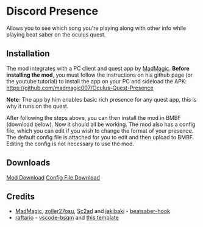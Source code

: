 # Discord Presence

Allows you to see which song you're playing along with other info while playing beat saber on the oculus quest.

## Installation
The mod integrates with a PC client and quest app by [MadMagic](https://github.com/madmagic007). **Before installing the mod**, you must follow the instructions on his github page (or the youtube tutorial) to install the app on your PC and sideload the APK: https://github.com/madmagic007/Oculus-Quest-Presence 

**Note**: The app by him enables basic rich presence for any quest app, this is why it runs on the quest.

After following the steps above, you can then install the mod in BMBF (download below). Now it should all be working.
The mod also has a config file, which you can edit if you wish to change the format of your presence. The default config file is attached for you to edit and then upload to BMBF. Editing the config is not necessary to use the mod.

## Downloads
[Mod Download]( https://github.com/Lauriethefish/Quest-Discord-Presence/releases/download/0.1.3/discord-presence_v0.1.3.zip)
[Config File Download](https://cdn.discordapp.com/attachments/765630505000894484/767612471644651530/discord-presence.json)

## Credits

* [MadMagic](https://github.com/madmagic007), [zoller27osu](https://github.com/zoller27osu), [Sc2ad](https://github.com/Sc2ad) and [jakibaki](https://github.com/jakibaki) - [beatsaber-hook](https://github.com/sc2ad/beatsaber-hook)
* [raftario](https://github.com/raftario) - [vscode-bsqm](https://github.com/raftario/vscode-bsqm) and [this template](https://github.com/raftario/bmbf-mod-template)
